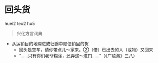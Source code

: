 # 回头货
huei2 teu2 hu5
> 兴化方言词典
- 从运销目的地购进或归途中顺便销回的货
  - 回头是空车，请你带点儿～家来。②（借）已出去的人（或物）又回来
  - “……只有你们老爷糊涂，还弄这～进门……”（《广陵潮》三八）
